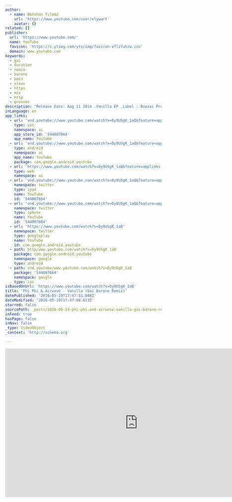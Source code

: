 ```yaml
---
author:
  - name: Batuhan Yılmaz
    url: 'https://www.youtube.com/user/elywart'
    avatar: {}
related: []
publisher:
  url: 'https://www.youtube.com/'
  name: YouTube
  favicon: 'https://s.ytimg.com/yts/img/favicon-vflz7uhzw.ico'
  domain: www.youtube.com
keywords:
  - gai
  - duration
  - remix
  - barone
  - bass
  - views
  - https
  - mix
  - http
  - grooves
description: "Release Date: Aug 11 2014 .Vanilla EP .Label : Bonzai Progressive .Catalog [BP3782014] .Beatport - http://beatport.com/track/vanilla-gai-barone-remix/5629572 Follow&Support .https://soundcloud.com/marnikbonzai .http://bonzaiprogressive.com .https://facebook.com/bonzaiprogressive .http://bonzaidigitalnetwork.com .http://youtube.com/user/bansheebonzai .http://discogs.com/label/41525-Bonzai .https://soundcloud.com/gai-barone .https://facebook.com/gaibarone .https://twitter.com/GaiBarone .https://myspace.com/gaibaronelounge .http://lastfm.it/music/Gai+Barone .http://youtube.com/gaibarone .http://discogs.com/artist/1291532-Gai-Barone Track info;Phi Phi & Airwave's newest collaboration session has produced another stomper with Vanilla."
inLanguage: en
app_links:
  - url: 'vnd.youtube://www.youtube.com/watch?v=Dy9U5gK_1aQ&feature=applinks'
    type: ios
    namespace: ai
    app_store_id: '544007664'
    app_name: YouTube
  - url: 'vnd.youtube://www.youtube.com/watch?v=Dy9U5gK_1aQ&feature=applinks'
    type: android
    namespace: ai
    app_name: YouTube
    package: com.google.android.youtube
  - url: 'https://www.youtube.com/watch?v=Dy9U5gK_1aQ&feature=applinks'
    type: web
    namespace: ai
  - url: 'vnd.youtube://www.youtube.com/watch?v=Dy9U5gK_1aQ&feature=applinks'
    namespace: twitter
    type: ipad
    name: YouTube
    id: '544007664'
  - url: 'vnd.youtube://www.youtube.com/watch?v=Dy9U5gK_1aQ&feature=applinks'
    namespace: twitter
    type: iphone
    name: YouTube
    id: '544007664'
  - url: 'https://www.youtube.com/watch?v=Dy9U5gK_1aQ'
    namespace: twitter
    type: googleplay
    name: YouTube
    id: com.google.android.youtube
  - path: http/www.youtube.com/watch?v=Dy9U5gK_1aQ
    package: com.google.android.youtube
    namespace: google
    type: android
  - path: vnd.youtube/www.youtube.com/watch?v=Dy9U5gK_1aQ
    package: '544007664'
    namespace: google
    type: ios
isBasedOnUrl: 'https://www.youtube.com/watch?v=Dy9U5gK_1aQ'
title: 'Phi Phi & Airwave - Vanilla (Gai Barone Remix)'
datePublished: '2016-05-19T17:47:51.048Z'
dateModified: '2016-05-19T17:47:08.613Z'
starred: false
sourcePath: _posts/2016-05-19-phi-phi-and-airwave-vanilla-gai-barone-remix.md
inFeed: true
hasPage: false
inNav: false
_type: VideoObject
_context: 'http://schema.org'

---
```

<iframe src="https://cdn.embedly.com/widgets/media.html?src=https%3A%2F%2Fwww.youtube.com%2Fembed%2FDy9U5gK_1aQ%3Ffeature%3Doembed&amp;url=http%3A%2F%2Fwww.youtube.com%2Fwatch%3Fv%3DDy9U5gK_1aQ&amp;image=https%3A%2F%2Fi.ytimg.com%2Fvi%2FDy9U5gK_1aQ%2Fhqdefault.jpg&amp;key=b7d04c9b404c499eba89ee7072e1c4f7&amp;type=text%2Fhtml&amp;schema=youtube" width="854" height="480" scrolling="no" frameborder="0" allowfullscreen="" style=""></iframe>